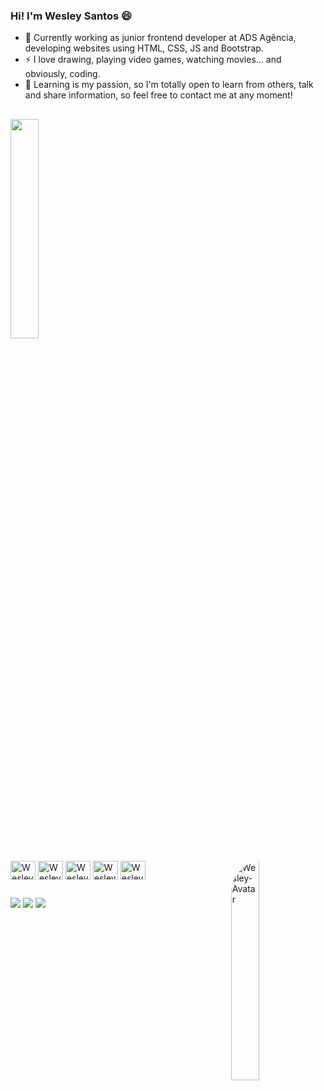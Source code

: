 ### Hi! I'm Wesley Santos 😄

- 🌱 Currently working as junior frontend developer at ADS Agência, developing websites using HTML, CSS, JS and Bootstrap.
- ⚡ I love drawing, playing video games, watching movies... and obviously, coding.
- 🤗 Learning is my passion, so I'm totally open to learn from others, talk and share information, so feel free to contact me at any moment!
##

<div align="left">
<!--   <img  width="45%" src="https://github-readme-stats.vercel.app/api?username=wesleysantosdev&show_icons=true&theme=radical&count_private=true"/> -->
  <img  width="30%" src="https://github-readme-stats.vercel.app/api/top-langs/?username=wesleysantosdev&layout=compact&theme=radical"/>
</div>

<div style="display: inline_block"><br>
  <img align="center" alt="Wesley-JS" height="30" width="40" src="https://cdn.jsdelivr.net/gh/devicons/devicon/icons/javascript/javascript-plain.svg">
  <img align="center" alt="Wesley-HTML" height="30" width="40" src="https://cdn.jsdelivr.net/gh/devicons/devicon/icons/html5/html5-original.svg">
  <img align="center" alt="Wesley-CSS" height="30" width="40" src="https://cdn.jsdelivr.net/gh/devicons/devicon/icons/css3/css3-original.svg">
  <img align="center" alt="Wesley-REACT" height="30" width="40" src="https://cdn.jsdelivr.net/gh/devicons/devicon/icons/react/react-original.svg">
  <img align="center" alt="Wesley-BOOTSTRAP" height="30" width="40" src="https://cdn.jsdelivr.net/gh/devicons/devicon/icons/bootstrap/bootstrap-original.svg">
  
  <img align="right" alt="Wesley-Avatar" width="30%" style="border-radius:50px;" src="https://s9.gifyu.com/images/SUsU5.gif">
</div>
  
  ##

  <div>
    <a href="https://instagram.com/wes.santosb" target="_blank" rel="external"><img src="https://img.shields.io/badge/-Instagram-%23E4405F?style=for-the-badge&logo=instagram&logoColor=white"></a>
    <a href="mailto:wesleysantosdev@outlook.com" rel="external"><img src="https://img.shields.io/badge/Microsoft_Outlook-0078D4?style=for-the-badge&logo=microsoft-outlook&logoColor=white"></a>
    <a href="https://www.linkedin.com/in/wesleysantosdev" target="_blank" rel="external"><img src="https://img.shields.io/badge/-LinkedIn-%230077B5?style=for-the-badge&logo=linkedin&logoColor=white"></a> 
  </div>
  
           
          

          
         
          
